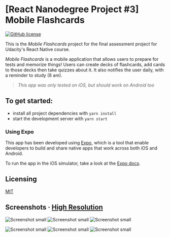 # [React Nanodegree Project #3] Mobile Flashcards

[![GitHub license](https://img.shields.io/badge/license-MIT-blue.svg)](https://github.com/tschleuss/mobile-flashcards/blob/master/LICENSE)

This is the _Mobile Flashcards_ project for the final assessment project for Udacity's React Native course. 

_Mobile Flashcards_ is a mobile application that allows users to prepare for tests and memorize things! Users can create decks of flashcards, add cards to those decks then take quizzes about it. It also notifies the user daily, with a reminder to study (8 am).

> *This app was only tested on iOS, but should work on Android too*

## To get started:

* install all project dependencies with `yarn install`
* start the development server with `yarn start`

### Using Expo

This app has been developed using [Expo](https://expo.io/), which is a tool that enable developers to build and share native apps that work across both iOS and Android.

To run the app in the iOS simulator, take a look at the [Expo docs](https://docs.expo.io/versions/latest/introduction/installation.html#ios-simulator).

## Licensing

[MIT](./LICENSE)

## Screenshots &middot; [High Resolution](https://imgur.com/a/c7eXH)

![Screenshot small](https://i.imgur.com/JQFeMNo.png "Screenshot small")
![Screenshot small](https://i.imgur.com/cjKXrTc.png "Screenshot small")
![Screenshot small](https://i.imgur.com/TarYPnZ.png "Screenshot small")


![Screenshot small](https://i.imgur.com/YBLICCJ.png "Screenshot small")
![Screenshot small](https://i.imgur.com/yVsiDcf.png "Screenshot small")
![Screenshot small](https://i.imgur.com/YBux5Kq.png "Screenshot small")
